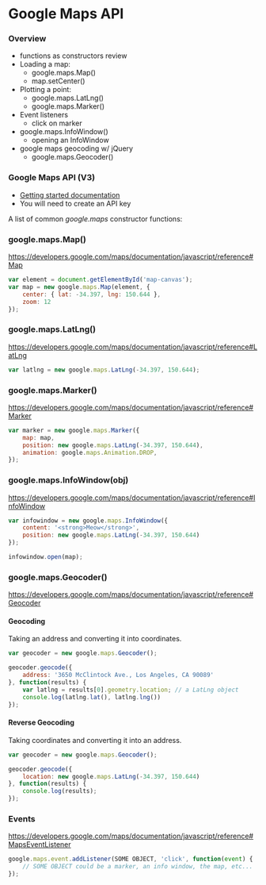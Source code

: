 Google Maps API
===============

### Overview

* functions as constructors review
* Loading a map: 
	* google.maps.Map()
	* map.setCenter()
* Plotting a point:
	* google.maps.LatLng()
	* google.maps.Marker()
* Event listeners
	* click on marker
* google.maps.InfoWindow()
	* opening an InfoWindow
* google maps geocoding w/ jQuery
	* google.maps.Geocoder()


### Google Maps API (V3)

* [Getting started documentation](https://developers.google.com/maps/documentation/javascript/tutorial)
* You will need to create an API key


A list of common _google.maps_ constructor functions:


### google.maps.Map()

https://developers.google.com/maps/documentation/javascript/reference#Map

```js
var element = document.getElementById('map-canvas');
var map = new google.maps.Map(element, {
	center: { lat: -34.397, lng: 150.644 },
	zoom: 12
});
```

### google.maps.LatLng()

https://developers.google.com/maps/documentation/javascript/reference#LatLng

```js
var latlng = new google.maps.LatLng(-34.397, 150.644);
```

### google.maps.Marker()

https://developers.google.com/maps/documentation/javascript/reference#Marker

```js
var marker = new google.maps.Marker({
	map: map,
	position: new google.maps.LatLng(-34.397, 150.644),
	animation: google.maps.Animation.DROP,
});
```

### google.maps.InfoWindow(obj)

https://developers.google.com/maps/documentation/javascript/reference#InfoWindow

```js
var infowindow = new google.maps.InfoWindow({
	content: '<strong>Meow</strong>',
	position: new google.maps.LatLng(-34.397, 150.644)
});

infowindow.open(map);
```

### google.maps.Geocoder()

https://developers.google.com/maps/documentation/javascript/reference#Geocoder

#### Geocoding

Taking an address and converting it into coordinates.

```js
var geocoder = new google.maps.Geocoder();

geocoder.geocode({
	address: '3650 McClintock Ave., Los Angeles, CA 90089'
}, function(results) {
	var latlng = results[0].geometry.location; // a LatLng object
	console.log(latlng.lat(), latlng.lng())
});
```

#### Reverse Geocoding

Taking coordinates and converting it into an address.

```js
var geocoder = new google.maps.Geocoder();

geocoder.geocode({ 
	location: new google.maps.LatLng(-34.397, 150.644)
}, function(results) {
	console.log(results);
});
```

### Events

https://developers.google.com/maps/documentation/javascript/reference#MapsEventListener

```js
google.maps.event.addListener(SOME OBJECT, 'click', function(event) {
	// SOME OBJECT could be a marker, an info window, the map, etc...
});
```

